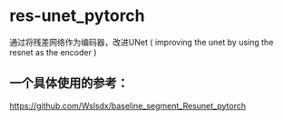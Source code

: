 # res-unet_pytorch
通过将残差网络作为编码器，改进UNet ( improving the unet by  using the resnet as the encoder )


##  一个具体使用的参考：
  
  https://github.com/Wslsdx/baseline_segment_Resunet_pytorch
